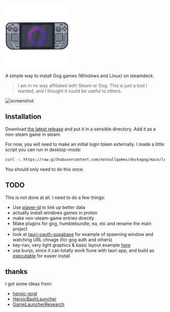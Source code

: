 <img src="src-tauri/icons/icon.png" alt="deckagog" width="200" />

A simple way to install Gog games (Windows and Linux) on steamdeck.

> I am in no way affiliated with Steam or Gog. This is just a tool I wanted, and I thought it could be useful to others.

![screenshot](screenshot.png)


## Installation

Download [the latest release](https://github.com/notnullgames/deckagog/releases) and put it in a sensible directory. Add it as a non-steam game in steam.

For now, you will need to make an initial login token externally. I made a little script you can run in desktop-mode:

```sh
curl -L https://raw.githubusercontent.com/notnullgames/deckagog/main/login.sh | bash
```

You should only need to do this once.

## TODO

This is not done at all. I need to do a few things:

- Use [player-id](https://playerdb.co/) to link up better data
- actually install windows games in proton
- make non-steam-game entries directly
- Make plugins for gog, humblebundle, ea, etc and rename the main project
- look at [tauri-oauth-supabase](https://github.com/JeaneC/tauri-oauth-supabase) for example of 
spawning window and watching URL chnage (for gog auth and others)
- key-nav, very light graphics & basic layout example [here](https://github.com/dead/react-key-navigation/tree/master/examples/youtube-react-tv)
- use bunjs, since it can totally work fiune with tauri app, and build as [executable](https://bun.sh/docs/bundler/executables) for easier install



## thanks

I got some ideas from:

- [heroic-gogl](https://github.com/Heroic-Games-Launcher/heroic-gogdl)
- [HeroicBashLauncher](https://github.com/redromnon/HeroicBashLauncher)
- [GameLauncherResearch](https://github.com/Lariaa/GameLauncherResearch/wiki)
